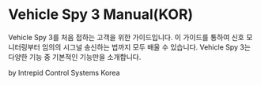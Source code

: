 # Vehicle Spy 3 Manual(KOR)

Vehicle Spy 3를 처음 접하는 고객을 위한 가이드입니다. 이 가이드를 통하여 신호 모니터링부터 임의의 시그널 송신하는 법까지 모두 배울 수 있습니다. Vehicle Spy 3는 다양한 기능 중 기본적인 기능만을 소개합니다.

by Intrepid Control Systems Korea
